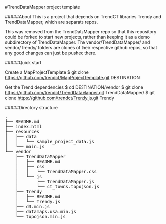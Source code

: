 #TrendDataMapper project template

#####About
This is a project that depends on TrendCT libraries Trendy and TrendDataMapper, which are separate repos.

This was removed from the TrendDataMapper repo so that this repository could be forked to start new projects, rather than keeping it as a demo subdirectory of TrendDataMapper. The vendor/TrendDataMapper/ and vendor/Trendy/ folders are clones of their respective github repos, so that any good changes can just be pushed there.

#####Quick start

Create a MapProjectTemplate
    $ git clone https://github.com/trendct/MapProjectTemplate.git DESTINATION

Get the Trend dependencies
    $ cd DESTINATION/vendor
    $ git clone https://github.com/trendct/TrendDataMapper.git TrendDataMapper/
    $ git clone https://github.com/trendct/Trendy.js.git Trendy

#####Directory structure
<pre>
.
├── README.md
├── index.html
├── resources
│   ├── data
│   │   └── sample_project_data.js
│   └── main.js
└── vendor
    ├── TrendDataMapper
    │   ├── README.md
    │   ├── css
    │   │   └── TrendDataMapper.css
    │   └── js
    │       ├── TrendDataMapper.js
    │       └── ct_towns.topojson.js
    ├── Trendy
    │   ├── README.md
    │   └── Trendy.js
    ├── d3.min.js
    ├── datamaps.usa.min.js
    └── topojson.min.js
</pre>